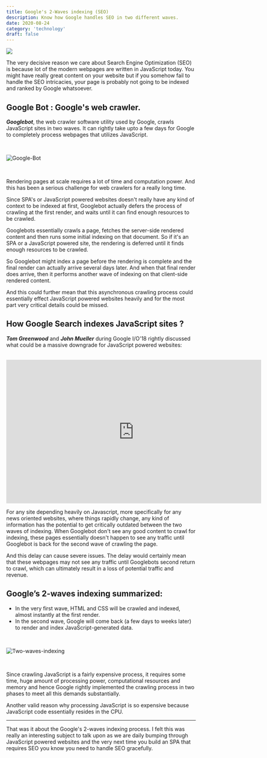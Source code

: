 ```yaml
---
title: Google's 2-Waves indexing (SEO)
description: Know how Google handles SEO in two different waves.
date: 2020-08-24
category: 'technology'
draft: false
---
```


![](https://statuslabs.com/wp-content/uploads/SEO-Pillar-Post-Art-.png)

The very decisive reason we care about Search Engine Optimization (SEO) is because lot of the modern webpages are written in JavaScript today. You might have really great content on your website but if you somehow fail to handle the SEO intricacies, your page is probably not going to be indexed and ranked by Google whatsoever.

## Google Bot : Google's web crawler.

**_Googlebot_**, the web crawler software utility used by Google, crawls JavaScript sites in two waves. It can rightly take upto a few days for Google to completely process webpages that utilizes JavaScript.

<br/>

![Google-Bot](https://news-cdn.softpedia.com/images/news2/googlebot-may-accidentally-ddos-your-spam-infected-website-496379-2.jpg)

<br/>

Rendering pages at scale requires a lot of time and computation power. And this has been a serious challenge for web crawlers for a really long time.

Since SPA's or JavaScript powered websites doesn't really have any kind of context to be indexed at first, Googlebot actually defers the process of crawling at the first render, and waits until it can find enough resources to be crawled.

Googlebots essentially crawls a page, fetches the server-side rendered content and then runs some initial indexing on that document. So if it's an SPA or a JavaScript powered site, the rendering is deferred until it finds enough resources to be crawled.

So Googlebot might index a page before the rendering is complete and the final render can actually arrive several days later. And when that final render does arrive, then it performs another wave of indexing on that client-side rendered content.

And this could further mean that this asynchronous crawling process could essentially effect JavaScript powered websites heavily and for the most part very critical details could be missed.

## How Google Search indexes JavaScript sites ?

**_Tom Greenwood_** and **_John Mueller_** during Google I/O'18 rightly discussed what could be a massive downgrade for JavaScript powered websites:

<br/>

<iframe width="678" height="381" src="https://www.youtube.com/embed/PFwUbgvpdaQ" frameborder="0" allow="accelerometer; autoplay; encrypted-media; gyroscope; picture-in-picture" allowfullscreen></iframe>

<br/>

For any site depending heavily on Javascript, more specifically for any news oriented websites, where things rapidly change, any kind of information has the potential to get critically outdated between the two waves of indexing. When Googlebot don't see any good content to crawl for indexing, these pages essentially doesn't happen to see any traffic until Googlebot is back for the second wave of crawling the page.

And this delay can cause severe issues. The delay would certainly mean that these webpages may not see any traffic until Googlebots second return to crawl, which can ultimately result in a loss of potential traffic and revenue.

## Google’s 2-waves indexing summarized:

- In the very first wave, HTML and CSS will be crawled and indexed, almost instantly at the first render.
- In the second wave, Google will come back (a few days to weeks later) to render and index JavaScript-generated data.

<br/>

![Two-waves-indexing](https://image.slidesharecdn.com/seo-for-progressive-web-apps-pwa-180605232126/95/seo-for-progressive-web-apps-pwa-and-js-frameworks-35-638.jpg?cb=1528241060)

<br/>

Since crawling JavaScript is a fairly expensive process, it requires some time, huge amount of processing power, computational resources and memory and hence Google rightly implemented the crawling process in two phases to meet all this demands substantially.

Another valid reason why processing JavaScript is so expensive because JavaScript code essentially resides in the CPU.

---

That was it about the Google's 2-waves indexing process. I felt this was really an interesting subject to talk upon as we are daily bumping through JavaScript powered websites and the very next time you build an SPA that requires SEO you know you need to handle SEO gracefully.
